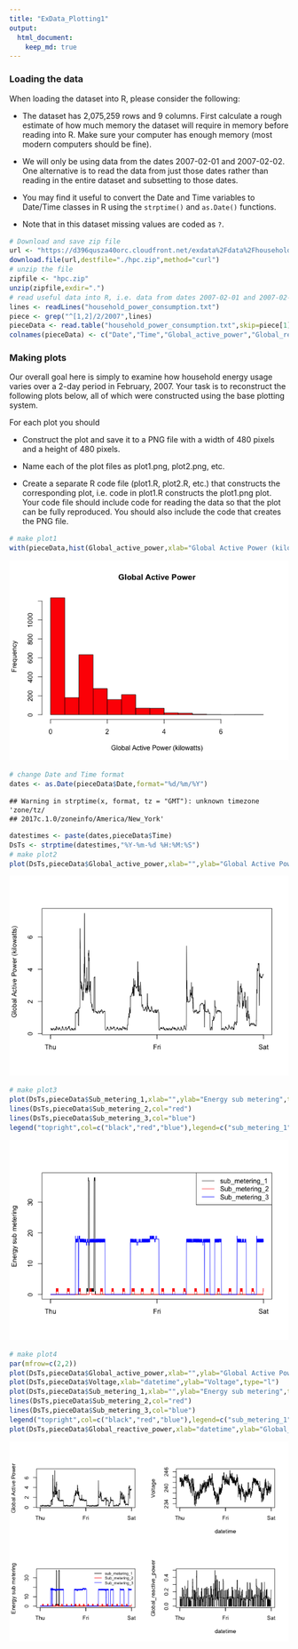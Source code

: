 ```yaml
---
title: "ExData_Plotting1"
output: 
  html_document:
    keep_md: true
---
```



### Loading the data
When loading the dataset into R, please consider the following:

* The dataset has 2,075,259 rows and 9 columns. First calculate a rough estimate of how much memory the dataset will require in memory before reading into R. Make sure your computer has enough memory (most modern computers should be fine).

* We will only be using data from the dates 2007-02-01 and 2007-02-02. One alternative is to read the data from just those dates rather than reading in the entire dataset and subsetting to those dates.

* You may find it useful to convert the Date and Time variables to Date/Time classes in R using the `strptime()` and `as.Date()` functions.

* Note that in this dataset missing values are coded as `?`.


```r
# Download and save zip file
url <- "https://d396qusza40orc.cloudfront.net/exdata%2Fdata%2Fhousehold_power_consumption.zip"
download.file(url,destfile="./hpc.zip",method="curl")
# unzip the file
zipfile <- "hpc.zip"
unzip(zipfile,exdir=".")
# read useful data into R, i.e. data from dates 2007-02-01 and 2007-02-02
lines <- readLines("household_power_consumption.txt")
piece <- grep("^[1,2]/2/2007",lines)
pieceData <- read.table("household_power_consumption.txt",skip=piece[1]-1,nrow=length(piece)-1,header=F,na.strings="?",sep=";")
colnames(pieceData) <- c("Date","Time","Global_active_power","Global_reactive_power","Voltage","Global_intensity","Sub_metering_1","Sub_metering_2","Sub_metering_3")
```

### Making plots

Our overall goal here is simply to examine how household energy usage varies over a 2-day period in February, 2007. Your task is to reconstruct the following plots below, all of which were constructed using the base plotting system.

For each plot you should

* Construct the plot and save it to a PNG file with a width of 480 pixels and a height of 480 pixels.

* Name each of the plot files as plot1.png, plot2.png, etc.

* Create a separate R code file (plot1.R, plot2.R, etc.) that constructs the corresponding plot, i.e. code in plot1.R constructs the plot1.png plot. Your code file should include code for reading the data so that the plot can be fully reproduced. You should also include the code that creates the PNG file.


```r
# make plot1
with(pieceData,hist(Global_active_power,xlab="Global Active Power (kilowatts)",main="Global Active Power",col="red"))
```

![](ExData_Plotting1_files/figure-html/unnamed-chunk-2-1.png)<!-- -->

```r
# change Date and Time format
dates <- as.Date(pieceData$Date,format="%d/%m/%Y")
```

```
## Warning in strptime(x, format, tz = "GMT"): unknown timezone 'zone/tz/
## 2017c.1.0/zoneinfo/America/New_York'
```

```r
datestimes <- paste(dates,pieceData$Time)
DsTs <- strptime(datestimes,"%Y-%m-%d %H:%M:%S")
# make plot2
plot(DsTs,pieceData$Global_active_power,xlab="",ylab="Global Active Power (kilowatts)",type="l")
```

![](ExData_Plotting1_files/figure-html/unnamed-chunk-2-2.png)<!-- -->

```r
# make plot3
plot(DsTs,pieceData$Sub_metering_1,xlab="",ylab="Energy sub metering",type="l")
lines(DsTs,pieceData$Sub_metering_2,col="red")
lines(DsTs,pieceData$Sub_metering_3,col="blue")
legend("topright",col=c("black","red","blue"),legend=c("sub_metering_1","Sub_metering_2","Sub_metering_3"),lwd=1)
```

![](ExData_Plotting1_files/figure-html/unnamed-chunk-2-3.png)<!-- -->

```r
# make plot4
par(mfrow=c(2,2))
plot(DsTs,pieceData$Global_active_power,xlab="",ylab="Global Active Power",type="l")
plot(DsTs,pieceData$Voltage,xlab="datetime",ylab="Voltage",type="l")
plot(DsTs,pieceData$Sub_metering_1,xlab="",ylab="Energy sub metering",type="l")
lines(DsTs,pieceData$Sub_metering_2,col="red")
lines(DsTs,pieceData$Sub_metering_3,col="blue")
legend("topright",col=c("black","red","blue"),legend=c("sub_metering_1","Sub_metering_2","Sub_metering_3"),lwd=1,bty="n",cex=0.7)
plot(DsTs,pieceData$Global_reactive_power,xlab="datetime",ylab="Global_reactive_power",type="l")
```

![](ExData_Plotting1_files/figure-html/unnamed-chunk-2-4.png)<!-- -->
